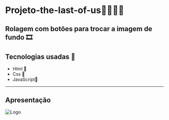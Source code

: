 # Projeto-the-last-of-us🧟‍♀️🧟‍♂️

Rolagem com botões para trocar a imagem de fundo 🎞
---
## Tecnologias usadas 💫
- Html 💖
- Css 💙
- JavaScript💛

--- 
Apresentação
---
![Logo ](/projeto-the-last-of-us/src/imagens/animacao.gif)





